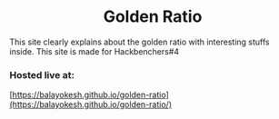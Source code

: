 <h1 align='center'>Golden Ratio</h1>
This site clearly explains about the golden ratio with interesting stuffs inside.  This site is made for Hackbenchers#4

### Hosted live at:
[https://balayokesh.github.io/golden-ratio](https://balayokesh.github.io/golden-ratio/)
